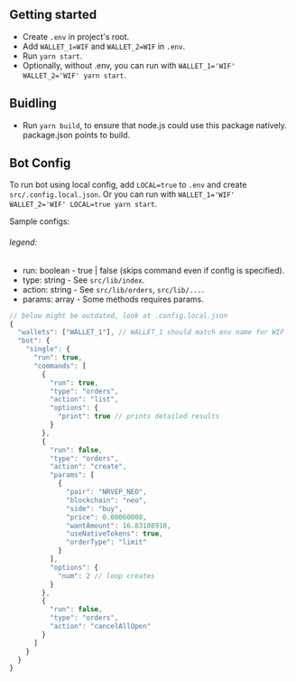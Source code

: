 ## Getting started

- Create `.env` in project's root.
- Add `WALLET_1=WIF` and `WALLET_2=WIF` in `.env`.
- Run `yarn start`.
- Optionally, without .env, you can run with `WALLET_1='WIF' WALLET_2='WIF' yarn start`.

## Buidling
- Run `yarn build`, to ensure that node.js could use this package natively. package.json points to build.

## Bot Config

To run bot using local config, add `LOCAL=true` to `.env` and create `src/.config.local.json`. Or you can run with `WALLET_1='WIF' WALLET_2='WIF' LOCAL=true yarn start`.

Sample configs:

###### legend:
- run: boolean - true | false (skips command even if config is specified).
- type: string - See `src/lib/index`.
- action: string - See `src/lib/orders`, `src/lib/...`.
- params: array - Some methods requires params.

```js
// below might be outdated, look at .config.local.json
{
  "wallets": ["WALLET_1"], // WALLET_1 should match env name for WIF
  "bot": {
    "single": {
      "run": true,
      "commands": [
        {
          "run": true,
          "type": "orders",
          "action": "list",
          "options": {
            "print": true // prints detailed results
          }
        },
        {
          "run": false,
          "type": "orders",
          "action": "create",
          "params": [
            {
              "pair": "NRVEP_NEO",
              "blockchain": "neo",
              "side": "buy",
              "price": 0.00060008,
              "wantAmount": 16.83108918,
              "useNativeTokens": true,
              "orderType": "limit"
            }
          ],
          "options": {
            "num": 2 // loop creates
          }
        },
        {
          "run": false,
          "type": "orders",
          "action": "cancelAllOpen"
        }
      ]
    }
  }
}
```
